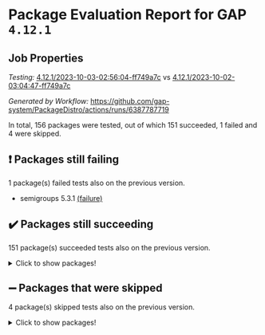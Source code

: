 # Package Evaluation Report for GAP `4.12.1`

## Job Properties

*Testing:* [4.12.1/2023-10-03-02:56:04-ff749a7c](https://github.com/gap-system/PackageDistro/blob/data/reports/4.12.1/2023-10-03-02:56:04-ff749a7c) vs [4.12.1/2023-10-02-03:04:47-ff749a7c](https://github.com/gap-system/PackageDistro/blob/data/reports/4.12.1/2023-10-02-03:04:47-ff749a7c)

*Generated by Workflow:* https://github.com/gap-system/PackageDistro/actions/runs/6387787719

In total, 156 packages were tested, out of which 151 succeeded, 1 failed and 4 were skipped.

## :exclamation: Packages still failing

1 package(s) failed tests also on the previous version.
- semigroups 5.3.1 [(failure)](https://github.com/gap-system/PackageDistro/actions/runs/6387787719/job/17337145837)

## :heavy_check_mark: Packages still succeeding

151 package(s) succeeded tests also on the previous version.
<details><summary>Click to show packages!</summary>

- 4ti2interface 2023.02-04 [(success)](https://github.com/gap-system/PackageDistro/actions/runs/6387787719/job/17337133275)
- ace 5.6.2 [(success)](https://github.com/gap-system/PackageDistro/actions/runs/6387787719/job/17337133374)
- aclib 1.3.2 [(success)](https://github.com/gap-system/PackageDistro/actions/runs/6387787719/job/17337133458)
- agt 0.3.1 [(success)](https://github.com/gap-system/PackageDistro/actions/runs/6387787719/job/17337133553)
- alnuth 3.2.1 [(success)](https://github.com/gap-system/PackageDistro/actions/runs/6387787719/job/17337133645)
- anupq 3.3.0 [(success)](https://github.com/gap-system/PackageDistro/actions/runs/6387787719/job/17337133743)
- atlasrep 2.1.7 [(success)](https://github.com/gap-system/PackageDistro/actions/runs/6387787719/job/17337133840)
- autodoc 2023.06.19 [(success)](https://github.com/gap-system/PackageDistro/actions/runs/6387787719/job/17337134797)
- automata 1.15 [(success)](https://github.com/gap-system/PackageDistro/actions/runs/6387787719/job/17337134964)
- automgrp 1.3.2 [(success)](https://github.com/gap-system/PackageDistro/actions/runs/6387787719/job/17337135073)
- autpgrp 1.11 [(success)](https://github.com/gap-system/PackageDistro/actions/runs/6387787719/job/17337135771)
- cap 2023.09-10 [(success)](https://github.com/gap-system/PackageDistro/actions/runs/6387787719/job/17337135980)
- caratinterface 2.3.5 [(success)](https://github.com/gap-system/PackageDistro/actions/runs/6387787719/job/17337136071)
- cddinterface 2022.11.01 [(success)](https://github.com/gap-system/PackageDistro/actions/runs/6387787719/job/17337136141)
- circle 1.6.6 [(success)](https://github.com/gap-system/PackageDistro/actions/runs/6387787719/job/17337136208)
- classicpres 1.22 [(success)](https://github.com/gap-system/PackageDistro/actions/runs/6387787719/job/17337136270)
- cohomolo 1.6.11 [(success)](https://github.com/gap-system/PackageDistro/actions/runs/6387787719/job/17337136343)
- congruence 1.2.5 [(success)](https://github.com/gap-system/PackageDistro/actions/runs/6387787719/job/17337136402)
- corelg 1.56 [(success)](https://github.com/gap-system/PackageDistro/actions/runs/6387787719/job/17337136470)
- crime 1.6 [(success)](https://github.com/gap-system/PackageDistro/actions/runs/6387787719/job/17337136548)
- crisp 1.4.6 [(success)](https://github.com/gap-system/PackageDistro/actions/runs/6387787719/job/17337136603)
- crypting 0.10.4 [(success)](https://github.com/gap-system/PackageDistro/actions/runs/6387787719/job/17337136681)
- cryst 4.1.26 [(success)](https://github.com/gap-system/PackageDistro/actions/runs/6387787719/job/17337136767)
- crystcat 1.1.10 [(success)](https://github.com/gap-system/PackageDistro/actions/runs/6387787719/job/17337136837)
- ctbllib 1.3.6 [(success)](https://github.com/gap-system/PackageDistro/actions/runs/6387787719/job/17337136910)
- cubefree 1.19 [(success)](https://github.com/gap-system/PackageDistro/actions/runs/6387787719/job/17337136983)
- curlinterface 2.3.2 [(success)](https://github.com/gap-system/PackageDistro/actions/runs/6387787719/job/17337137042)
- cvec 2.8.1 [(success)](https://github.com/gap-system/PackageDistro/actions/runs/6387787719/job/17337137096)
- datastructures 0.3.0 [(success)](https://github.com/gap-system/PackageDistro/actions/runs/6387787719/job/17337137163)
- deepthought 1.0.6 [(success)](https://github.com/gap-system/PackageDistro/actions/runs/6387787719/job/17337137209)
- design 1.8 [(success)](https://github.com/gap-system/PackageDistro/actions/runs/6387787719/job/17337137291)
- difsets 2.3.1 [(success)](https://github.com/gap-system/PackageDistro/actions/runs/6387787719/job/17337137374)
- digraphs 1.6.3 [(success)](https://github.com/gap-system/PackageDistro/actions/runs/6387787719/job/17337137454)
- edim 1.3.7 [(success)](https://github.com/gap-system/PackageDistro/actions/runs/6387787719/job/17337137534)
- example 4.3.4 [(success)](https://github.com/gap-system/PackageDistro/actions/runs/6387787719/job/17337137624)
- examplesforhomalg 2023.08-02 [(success)](https://github.com/gap-system/PackageDistro/actions/runs/6387787719/job/17337137713)
- factint 1.6.3 [(success)](https://github.com/gap-system/PackageDistro/actions/runs/6387787719/job/17337137815)
- ferret 1.0.9 [(success)](https://github.com/gap-system/PackageDistro/actions/runs/6387787719/job/17337137911)
- fga 1.5.0 [(success)](https://github.com/gap-system/PackageDistro/actions/runs/6387787719/job/17337138013)
- fining 1.5.6 [(success)](https://github.com/gap-system/PackageDistro/actions/runs/6387787719/job/17337138133)
- float 1.0.3 [(success)](https://github.com/gap-system/PackageDistro/actions/runs/6387787719/job/17337138236)
- format 1.4.3 [(success)](https://github.com/gap-system/PackageDistro/actions/runs/6387787719/job/17337138329)
- forms 1.2.9 [(success)](https://github.com/gap-system/PackageDistro/actions/runs/6387787719/job/17337138427)
- fplsa 1.2.6 [(success)](https://github.com/gap-system/PackageDistro/actions/runs/6387787719/job/17337138518)
- fr 2.4.12 [(success)](https://github.com/gap-system/PackageDistro/actions/runs/6387787719/job/17337138642)
- francy 2.0.3 [(success)](https://github.com/gap-system/PackageDistro/actions/runs/6387787719/job/17337138755)
- fwtree 1.3 [(success)](https://github.com/gap-system/PackageDistro/actions/runs/6387787719/job/17337138873)
- gapdoc 1.6.6 [(success)](https://github.com/gap-system/PackageDistro/actions/runs/6387787719/job/17337138961)
- gauss 2023.02-04 [(success)](https://github.com/gap-system/PackageDistro/actions/runs/6387787719/job/17337139036)
- gaussforhomalg 2023.08-01 [(success)](https://github.com/gap-system/PackageDistro/actions/runs/6387787719/job/17337139110)
- gbnp 1.0.5 [(success)](https://github.com/gap-system/PackageDistro/actions/runs/6387787719/job/17337139200)
- generalizedmorphismsforcap 2023.08-02 [(success)](https://github.com/gap-system/PackageDistro/actions/runs/6387787719/job/17337139285)
- genss 1.6.8 [(success)](https://github.com/gap-system/PackageDistro/actions/runs/6387787719/job/17337139368)
- gradedmodules 2023.08-01 [(success)](https://github.com/gap-system/PackageDistro/actions/runs/6387787719/job/17337139452)
- gradedringforhomalg 2023.08-01 [(success)](https://github.com/gap-system/PackageDistro/actions/runs/6387787719/job/17337139528)
- grape 4.9.0 [(success)](https://github.com/gap-system/PackageDistro/actions/runs/6387787719/job/17337139624)
- groupoids 1.73 [(success)](https://github.com/gap-system/PackageDistro/actions/runs/6387787719/job/17337139715)
- grpconst 2.6.4 [(success)](https://github.com/gap-system/PackageDistro/actions/runs/6387787719/job/17337139816)
- guarana 0.96.3 [(success)](https://github.com/gap-system/PackageDistro/actions/runs/6387787719/job/17337139908)
- guava 3.18 [(success)](https://github.com/gap-system/PackageDistro/actions/runs/6387787719/job/17337139998)
- hap 1.58 [(success)](https://github.com/gap-system/PackageDistro/actions/runs/6387787719/job/17337140098)
- hapcryst 0.1.15 [(success)](https://github.com/gap-system/PackageDistro/actions/runs/6387787719/job/17337140187)
- hecke 1.5.3 [(success)](https://github.com/gap-system/PackageDistro/actions/runs/6387787719/job/17337140264)
- help 3.5 [(success)](https://github.com/gap-system/PackageDistro/actions/runs/6387787719/job/17337140331)
- homalg 2023.08-02 [(success)](https://github.com/gap-system/PackageDistro/actions/runs/6387787719/job/17337140394)
- homalgtocas 2023.08-01 [(success)](https://github.com/gap-system/PackageDistro/actions/runs/6387787719/job/17337140478)
- idrel 2.45 [(success)](https://github.com/gap-system/PackageDistro/actions/runs/6387787719/job/17337140544)
- images 1.3.1 [(success)](https://github.com/gap-system/PackageDistro/actions/runs/6387787719/job/17337140617)
- intpic 0.3.0 [(success)](https://github.com/gap-system/PackageDistro/actions/runs/6387787719/job/17337140696)
- io 4.8.1 [(success)](https://github.com/gap-system/PackageDistro/actions/runs/6387787719/job/17337140774)
- io_forhomalg 2023.02-04 [(success)](https://github.com/gap-system/PackageDistro/actions/runs/6387787719/job/17337140880)
- irredsol 1.4.4 [(success)](https://github.com/gap-system/PackageDistro/actions/runs/6387787719/job/17337140967)
- json 2.1.1 [(success)](https://github.com/gap-system/PackageDistro/actions/runs/6387787719/job/17337141049)
- jupyterkernel 1.5.0 [(success)](https://github.com/gap-system/PackageDistro/actions/runs/6387787719/job/17337141130)
- jupyterviz 1.5.6 [(success)](https://github.com/gap-system/PackageDistro/actions/runs/6387787719/job/17337141217)
- kan 1.36 [(success)](https://github.com/gap-system/PackageDistro/actions/runs/6387787719/job/17337141290)
- kbmag 1.5.11 [(success)](https://github.com/gap-system/PackageDistro/actions/runs/6387787719/job/17337141367)
- laguna 3.9.6 [(success)](https://github.com/gap-system/PackageDistro/actions/runs/6387787719/job/17337141470)
- liealgdb 2.2.1 [(success)](https://github.com/gap-system/PackageDistro/actions/runs/6387787719/job/17337141549)
- liepring 2.8 [(success)](https://github.com/gap-system/PackageDistro/actions/runs/6387787719/job/17337141672)
- liering 2.4.2 [(success)](https://github.com/gap-system/PackageDistro/actions/runs/6387787719/job/17337141795)
- linearalgebraforcap 2023.09-03 [(success)](https://github.com/gap-system/PackageDistro/actions/runs/6387787719/job/17337141877)
- localizeringforhomalg 2023.08-02 [(success)](https://github.com/gap-system/PackageDistro/actions/runs/6387787719/job/17337141976)
- loops 3.4.3 [(success)](https://github.com/gap-system/PackageDistro/actions/runs/6387787719/job/17337142068)
- lpres 1.0.3 [(success)](https://github.com/gap-system/PackageDistro/actions/runs/6387787719/job/17337142164)
- majoranaalgebras 1.5.1 [(success)](https://github.com/gap-system/PackageDistro/actions/runs/6387787719/job/17337142259)
- mapclass 1.4.6 [(success)](https://github.com/gap-system/PackageDistro/actions/runs/6387787719/job/17337142365)
- matgrp 0.70 [(success)](https://github.com/gap-system/PackageDistro/actions/runs/6387787719/job/17337142462)
- matricesforhomalg 2023.08-02 [(success)](https://github.com/gap-system/PackageDistro/actions/runs/6387787719/job/17337142553)
- modisom 2.5.4 [(success)](https://github.com/gap-system/PackageDistro/actions/runs/6387787719/job/17337142653)
- modulepresentationsforcap 2023.09-01 [(success)](https://github.com/gap-system/PackageDistro/actions/runs/6387787719/job/17337142737)
- modules 2023.08-02 [(success)](https://github.com/gap-system/PackageDistro/actions/runs/6387787719/job/17337142849)
- monoidalcategories 2023.08-11 [(success)](https://github.com/gap-system/PackageDistro/actions/runs/6387787719/job/17337142940)
- nconvex 2022.09-01 [(success)](https://github.com/gap-system/PackageDistro/actions/runs/6387787719/job/17337143026)
- nilmat 1.4.2 [(success)](https://github.com/gap-system/PackageDistro/actions/runs/6387787719/job/17337143163)
- nock 1.5 [(success)](https://github.com/gap-system/PackageDistro/actions/runs/6387787719/job/17337143263)
- normalizinterface 1.3.6 [(success)](https://github.com/gap-system/PackageDistro/actions/runs/6387787719/job/17337143381)
- nq 2.5.10 [(success)](https://github.com/gap-system/PackageDistro/actions/runs/6387787719/job/17337143479)
- numericalsgps 1.3.1 [(success)](https://github.com/gap-system/PackageDistro/actions/runs/6387787719/job/17337143572)
- openmath 11.5.3 [(success)](https://github.com/gap-system/PackageDistro/actions/runs/6387787719/job/17337143697)
- orb 4.9.0 [(success)](https://github.com/gap-system/PackageDistro/actions/runs/6387787719/job/17337143820)
- packagemanager 1.4.1 [(success)](https://github.com/gap-system/PackageDistro/actions/runs/6387787719/job/17337143931)
- patternclass 2.4.3 [(success)](https://github.com/gap-system/PackageDistro/actions/runs/6387787719/job/17337144026)
- permut 2.0.4 [(success)](https://github.com/gap-system/PackageDistro/actions/runs/6387787719/job/17337144132)
- polenta 1.3.10 [(success)](https://github.com/gap-system/PackageDistro/actions/runs/6387787719/job/17337144236)
- polymaking 0.8.6 [(success)](https://github.com/gap-system/PackageDistro/actions/runs/6387787719/job/17337144333)
- primgrp 3.4.4 [(success)](https://github.com/gap-system/PackageDistro/actions/runs/6387787719/job/17337144421)
- profiling 2.5.4 [(success)](https://github.com/gap-system/PackageDistro/actions/runs/6387787719/job/17337144515)
- qpa 1.34 [(success)](https://github.com/gap-system/PackageDistro/actions/runs/6387787719/job/17337144621)
- quagroup 1.8.3 [(success)](https://github.com/gap-system/PackageDistro/actions/runs/6387787719/job/17337144726)
- radiroot 2.9 [(success)](https://github.com/gap-system/PackageDistro/actions/runs/6387787719/job/17337144813)
- rcwa 4.7.1 [(success)](https://github.com/gap-system/PackageDistro/actions/runs/6387787719/job/17337144920)
- rds 1.8 [(success)](https://github.com/gap-system/PackageDistro/actions/runs/6387787719/job/17337145023)
- recog 1.4.2 [(success)](https://github.com/gap-system/PackageDistro/actions/runs/6387787719/job/17337145127)
- repndecomp 1.3.0 [(success)](https://github.com/gap-system/PackageDistro/actions/runs/6387787719/job/17337145217)
- repsn 3.1.1 [(success)](https://github.com/gap-system/PackageDistro/actions/runs/6387787719/job/17337145330)
- resclasses 4.7.3 [(success)](https://github.com/gap-system/PackageDistro/actions/runs/6387787719/job/17337145428)
- ringsforhomalg 2023.08-02 [(success)](https://github.com/gap-system/PackageDistro/actions/runs/6387787719/job/17337145535)
- sco 2023.08-01 [(success)](https://github.com/gap-system/PackageDistro/actions/runs/6387787719/job/17337145634)
- scscp 2.4.1 [(success)](https://github.com/gap-system/PackageDistro/actions/runs/6387787719/job/17337145744)
- sglppow 2.3 [(success)](https://github.com/gap-system/PackageDistro/actions/runs/6387787719/job/17337145937)
- sgpviz 0.999.5 [(success)](https://github.com/gap-system/PackageDistro/actions/runs/6387787719/job/17337146051)
- simpcomp 2.1.14 [(success)](https://github.com/gap-system/PackageDistro/actions/runs/6387787719/job/17337146136)
- singular 2023.02.09 [(success)](https://github.com/gap-system/PackageDistro/actions/runs/6387787719/job/17337146229)
- sl2reps 1.1 [(success)](https://github.com/gap-system/PackageDistro/actions/runs/6387787719/job/17337146319)
- sla 1.5.3 [(success)](https://github.com/gap-system/PackageDistro/actions/runs/6387787719/job/17337146384)
- smallgrp 1.5.3 [(success)](https://github.com/gap-system/PackageDistro/actions/runs/6387787719/job/17337146454)
- smallsemi 0.6.13 [(success)](https://github.com/gap-system/PackageDistro/actions/runs/6387787719/job/17337146532)
- sonata 2.9.6 [(success)](https://github.com/gap-system/PackageDistro/actions/runs/6387787719/job/17337146625)
- sophus 1.27 [(success)](https://github.com/gap-system/PackageDistro/actions/runs/6387787719/job/17337146737)
- sotgrps 1.2 [(success)](https://github.com/gap-system/PackageDistro/actions/runs/6387787719/job/17337146846)
- spinsym 1.5.2 [(success)](https://github.com/gap-system/PackageDistro/actions/runs/6387787719/job/17337146976)
- standardff 1.0 [(success)](https://github.com/gap-system/PackageDistro/actions/runs/6387787719/job/17337147078)
- symbcompcc 1.3.2 [(success)](https://github.com/gap-system/PackageDistro/actions/runs/6387787719/job/17337147187)
- thelma 1.3 [(success)](https://github.com/gap-system/PackageDistro/actions/runs/6387787719/job/17337147312)
- tomlib 1.2.9 [(success)](https://github.com/gap-system/PackageDistro/actions/runs/6387787719/job/17337147431)
- toolsforhomalg 2023.07-01 [(success)](https://github.com/gap-system/PackageDistro/actions/runs/6387787719/job/17337147554)
- toric 1.9.5 [(success)](https://github.com/gap-system/PackageDistro/actions/runs/6387787719/job/17337147778)
- toricvarieties 2022.07.13 [(success)](https://github.com/gap-system/PackageDistro/actions/runs/6387787719/job/17337147884)
- transgrp 3.6.4 [(success)](https://github.com/gap-system/PackageDistro/actions/runs/6387787719/job/17337147980)
- ugaly 4.1.3 [(success)](https://github.com/gap-system/PackageDistro/actions/runs/6387787719/job/17337148078)
- unipot 1.5 [(success)](https://github.com/gap-system/PackageDistro/actions/runs/6387787719/job/17337148162)
- unitlib 4.2.0 [(success)](https://github.com/gap-system/PackageDistro/actions/runs/6387787719/job/17337148235)
- utils 0.84 [(success)](https://github.com/gap-system/PackageDistro/actions/runs/6387787719/job/17337148328)
- uuid 0.7 [(success)](https://github.com/gap-system/PackageDistro/actions/runs/6387787719/job/17337148447)
- walrus 0.9991 [(success)](https://github.com/gap-system/PackageDistro/actions/runs/6387787719/job/17337148542)
- wedderga 4.10.4 [(success)](https://github.com/gap-system/PackageDistro/actions/runs/6387787719/job/17337148633)
- xmod 2.91 [(success)](https://github.com/gap-system/PackageDistro/actions/runs/6387787719/job/17337148731)
- xmodalg 1.23 [(success)](https://github.com/gap-system/PackageDistro/actions/runs/6387787719/job/17337148827)
- yangbaxter 0.10.3 [(success)](https://github.com/gap-system/PackageDistro/actions/runs/6387787719/job/17337148923)
- zeromqinterface 0.14 [(success)](https://github.com/gap-system/PackageDistro/actions/runs/6387787719/job/17337149000)
</details>

## :heavy_minus_sign: Packages that were skipped

4 package(s) skipped tests also on the previous version.
<details><summary>Click to show packages!</summary>

- browse 1.8.21 [(skipped)](https://github.com/gap-system/PackageDistro/actions/runs/6387787719/job/17336609245)
- itc 1.5.1 [(skipped)](https://github.com/gap-system/PackageDistro/actions/runs/6387787719/job/17336609245)
- polycyclic 2.16 [(skipped)](https://github.com/gap-system/PackageDistro/actions/runs/6387787719/job/17336609245)
- xgap 4.31 [(skipped)](https://github.com/gap-system/PackageDistro/actions/runs/6387787719/job/17336609245)
</details>

